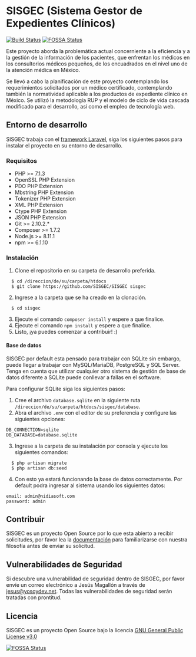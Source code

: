 # SISGEC (Sistema Gestor de Expedientes Clínicos)
[![Build Status](https://travis-ci.org/SISGEC/SISGEC.svg?branch=master)](https://travis-ci.org/SISGEC/SISGEC)
[![FOSSA Status](https://app.fossa.io/api/projects/git%2Bgithub.com%2FSISGEC%2FSISGEC.svg?type=shield)](https://app.fossa.io/projects/git%2Bgithub.com%2FSISGEC%2FSISGEC?ref=badge_shield)

Este proyecto aborda la problemática actual concerniente a la eficiencia y a la gestión de la información de los pacientes, que enfrentan los médicos en los consultorios médicos pequeños, de los encuadrados en el nivel uno de la atención médica en México.

Se llevó a cabo la planificación de este proyecto contemplando los requerimientos solicitados por un médico certificado, contemplando también la normatividad aplicable a los productos de expediente clínico en México. Se utilizó la metodología RUP y el modelo de ciclo de vida cascada modificado para el desarrollo, así como el empleo de tecnología web.

## Entorno de desarrollo

SISGEC trabaja con el [framework Laravel](https://laravel.com/docs/5.7/mix), siga los siguientes pasos para instalar el proyecto en su entorno de desarrollo.

### Requisitos

- PHP >= 7.1.3
- OpenSSL PHP Extension
- PDO PHP Extension
- Mbstring PHP Extension
- Tokenizer PHP Extension
- XML PHP Extension
- Ctype PHP Extension
- JSON PHP Extension
- Git >= 2.10.2.*
- Composer >= 1.7.2
- Node.js >= 8.11.1
- npm >= 6.1.10

### Instalación

1. Clone el repositorio en su carpeta de desarrollo preferida.
```
  $ cd /direccion/de/su/carpeta/htdocs
  $ git clone https://github.com/SISGEC/SISGEC sisgec
```
2. Ingrese a la carpeta que se ha creado en la clonación.
```
  $ cd sisgec
```
3. Ejecute el comando `composer install` y espere a que finalice.
4. Ejecute el comando `npm install` y espere a que finalice.
5. Listo, ¡ya puedes comenzar a contribuir! :)

#### Base de datos

SISGEC por default esta pensado para trabajar con SQLite sin embargo, puede llegar a trabajar con MySQL/MariaDB, PostgreSQL y SQL Server. Tenga en cuenta que utilizar cualquier otro sistema de gestión de base de datos diferente a SQLite puede conllevar a fallas en el software.

Para configurar SQLite siga los siguientes pasos:

1. Cree el archivo `database.sqlite` en la siguiente ruta `/direccion/de/su/carpeta/htdocs/sisgec/database`.
2. Abra el archivo `.env` con el editor de su preferencia y configure las siguientes opciones:
```
DB_CONNECTION=sqlite
DB_DATABASE=database.sqlite
```
3. Ingrese a la carpeta de su instalación por consola y ejecute los siguientes comandos:
```
  $ php artisan migrate
  $ php artisan db:seed
```
4. Con esto ya estará funcionando la base de datos correctamente. Por default podra ingresar al sistema usando los siguientes datos:
```
email: admin@nidiasoft.com
password: admin
```

## Contribuir

SISGEC es un proyecto Open Source por lo que esta abierto a recibir solicitudes, por favor lea la [documentación](https://github.com/SISGEC/SISGEC/wiki) para familiarizarse con nuestra filosofía antes de enviar su solicitud.

## Vulnerabilidades de Seguridad

Si descubre una vulnerabilidad de seguridad dentro de SISGEC, por favor envíe un correo electrónico a Jesús Magallón a través de jesus@yosoydev.net. Todas las vulnerabilidades de seguridad serán tratadas con prontitud.

## Licencia
SISGEC es un proyecto Open Source bajo la licencia [GNU General Public License v3.0](https://github.com/SISGEC/SISGEC/blob/master/LICENSE)


[![FOSSA Status](https://app.fossa.io/api/projects/git%2Bgithub.com%2FSISGEC%2FSISGEC.svg?type=large)](https://app.fossa.io/projects/git%2Bgithub.com%2FSISGEC%2FSISGEC?ref=badge_large)